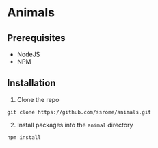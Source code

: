 # Animals

## Prerequisites

- NodeJS
- NPM

## Installation

1. Clone the repo

`git clone https://github.com/ssrome/animals.git`

2. Install packages into the `animal` directory

`npm install`
